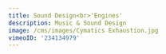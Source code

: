 ```yaml
---
title: Sound Design<br>'Engines'
description: Music & Sound Design
image: /cms/images/Cymatics Exhaustion.jpg
vimeoID: '234134979'
---
```










